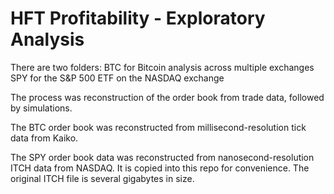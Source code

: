 # HFT Profitability - Exploratory Analysis

There are two folders:
 BTC for Bitcoin analysis across multiple exchanges
 SPY for the S&P 500 ETF on the NASDAQ exchange

The process was reconstruction of the order book from trade data, followed by simulations.

The BTC order book was reconstructed from millisecond-resolution tick data from Kaiko.

The SPY order book data was reconstructed from nanosecond-resolution ITCH data from NASDAQ. It is copied into this repo for convenience. The original ITCH file is several gigabytes in size.
